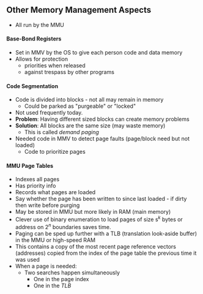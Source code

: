 ## Other Memory Management Aspects
- All run by the MMU
#### Base-Bond Registers
- Set in MMV by the OS to give each person code and data memory
- Allows for protection
	- priorities when released
	- against trespass by other programs
#### Code Segmentation
- Code is divided into blocks - not all may remain in memory
	- Could be parked as "purgeable" or "locked"
- Not used frequently today.
- **Problem**: Having different sized blocks can create memory problems
- **Solution**: All blocks are the same size (may waste memory)
	- This is called *demand paging*
- Needed code in MMV to detect page faults (page/block need but not loaded)
	- Code to prioritize pages
#### MMU Page Tables
- Indexes all pages
- Has priority info
- Records what pages are loaded
- Say whether the page has been written to since last loaded - if dirty then write before purging
- May be stored in MMU but more likely in RAM (main memory)
- Clever use of binary enumeration to load pages of size s$^k$ bytes or address on 2$^n$ boundaries saves time.
- Paging can be sped up further with a TLB (translation look-aside buffer) in the MMU or high-speed RAM
- This contains a copy of the most recent page reference vectors (addresses) copied from the index of the page table the previous time it was used
- When a page is needed:
	- Two searches happen simultaneously
		- One in the page index
		- One in the *TLB*
